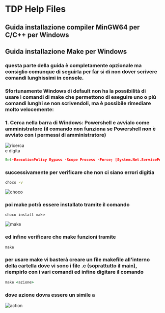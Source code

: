# TDP Help Files

## Guida installazione compiler MinGW64 per C/C++ per Windows



## Guida installazione Make per Windows

### questa parte della guida è completamente opzionale ma consiglio comunque di seguirla per far si di non dover scrivere comandi lunghissimi in console.
### Sfortunamente Windows di default non ha la possibilità di usare i comandi di make che permettono di eseguire uno o più comandi lunghi se non scrivendoli, ma è possibile rimediare molto velocemente:

### 1. Cerca nella barra di Windows: Powershell e avvialo come amministratore (il comando non funziona se Powershell non è avviato con i permessi di amministratore)
![ricerca](https://imgur.com/a/nNQT9Ny)   
e digita
```cmd
Set-ExecutionPolicy Bypass -Scope Process -Force; [System.Net.ServicePointManager]::SecurityProtocol = [System.Net.ServicePointManager]::SecurityProtocol -bor 3072; iex ((New-Object System.Net.WebClient).DownloadString('https://community.chocolatey.org/install.ps1'))
```
### successivamente per verificare che non ci siano errori digitia
```cmd
choco -v
```
![choco](https://imgur.com/a/g5as12r)    
### poi make potrà essere installato tramite il comando
```cmd
choco install make
```
![make](https://imgur.com/a/s5jKGqo)    
### ed infine verificare che make funzioni tramite
```cmd
make
```
### per usare make vi basterà creare un file makefile all'interno della cartella dove vi sono i file .c (soprattutto il main), riempirlo con i vari comandi ed infine digitare il comando
```cmd 
make <azione>
```
### dove azione dovra essere un simile a

![action](https://imgur.com/a/pSueoJa)